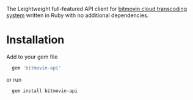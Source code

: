 The Leightweight full-featured  API client for [bitmovin cloud transcoding system](http://www.bitmovin.com) written in Ruby with no additional dependencies.


# Installation

Add to your gem file

```ruby
  gem 'bitmovin-api'
```

or run

```bash
  gem install bitmovin-api
```
